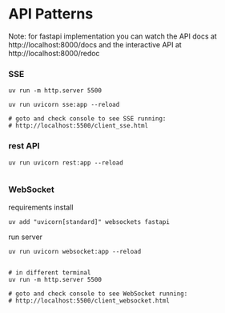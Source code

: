 # API Patterns

Note: for fastapi implementation you can watch the API docs at http://localhost:8000/docs
and the interactive API at http://localhost:8000/redoc

### SSE



```
uv run -m http.server 5500

uv run uvicorn sse:app --reload

# goto and check console to see SSE running: 
# http://localhost:5500/client_sse.html
```


### rest API

```
uv run uvicorn rest:app --reload


```




### WebSocket

requirements install
```
uv add "uvicorn[standard]" websockets fastapi
```

run server
```
uv run uvicorn websocket:app --reload


# in different terminal
uv run -m http.server 5500

# goto and check console to see WebSocket running: 
# http://localhost:5500/client_websocket.html
```
